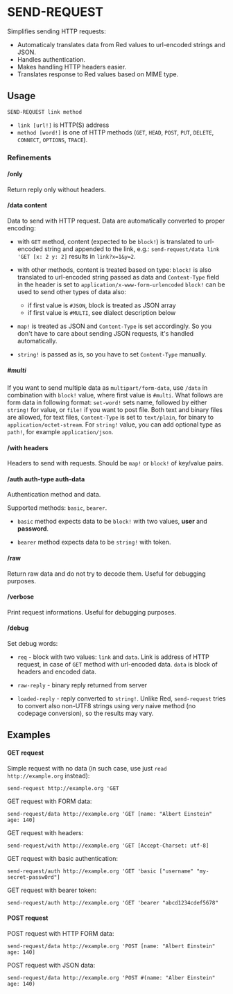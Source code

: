 # SEND-REQUEST

Simplifies sending HTTP requests:

* Automaticaly translates data from Red values to url-encoded strings and JSON. 
* Handles authentication.
* Makes handling HTTP headers easier.
* Translates response to Red values based on MIME type.

## Usage

`SEND-REQUEST link method`

* `link [url!]` is HTTP(S) address
* `method [word!]` is one of HTTP methods (`GET`, `HEAD`, `POST`, `PUT`,
	`DELETE`, `CONNECT`, `OPTIONS`, `TRACE`).

### Refinements

#### /only

Return reply only without headers.

#### /data content

Data to send with HTTP request. Data are automatically converted to proper
encoding:

* with `GET` method, content (expected to be `block!`) is translated to
	url-encoded string and appended to the link, e.g.: 
	`send-request/data link 'GET [x: 2 y: 2]` results in `link?x=1&y=2`.

* with other methods, content is treated based on type: `block!` is also 
	translated to url-encoded string passed as data and `Content-Type`
	field in the header is set to `application/x-www-form-urlencoded`
	`block!` can be used to send other types of data also:
	* if first value is `#JSON`, block is treated as JSON array
	* if first value is `#MULTI`, see dialect description below

* `map!` is treated as JSON and `Content-Type` is set accordingly. So you
	don't have to care about sending JSON requests, it's handled
	automatically.

* `string!` is passed as is, so you have to set `Content-Type` manually.

##### #multi

If you want to send multiple data as `multipart/form-data`, use `/data`
in combination with `block!` value, where first value is `#multi`. What follows
are form data in following format: `set-word!` sets name, followed by either
`string!` for value, or `file!` if you want to post file. Both text and binary
files are allowed, for text files, `Content-Type` is set to `text/plain`,
for binary to `application/octet-stream`. For `string!` value, you can add
optional type as `path!`, for example `application/json`.

#### /with headers

Headers to send with requests. Should be `map!` or `block!` of key/value
pairs.

#### /auth auth-type auth-data

Authentication method and data.

Supported methods: `basic`, `bearer`.

* `basic` method expects data to be `block!` with two values, **user** and
**password**.

* `bearer` method expects data to be `string!` with token.

#### /raw

Return raw data and do not try to decode them. Useful for debugging purposes.

#### /verbose

Print request informations. Useful for debugging purposes.

#### /debug

Set debug words:

* `req` - block with two values: `link` and `data`. Link is address of HTTP
request, in case of `GET` method with url-encoded data. `data` is block of
headers and encoded data.

* `raw-reply` - binary reply returned from server

* `loaded-reply` - reply converted to `string!`. Unlike Red, `send-request`
tries to convert also non-UTF8 strings using very naive method (no codepage
conversion), so the results may vary.

## Examples

#### GET request

Simple request with no data (in such case, use just `read http://example.org`
instead):

`send-request http://example.org 'GET`

GET request with FORM data:

`send-request/data http://example.org 'GET [name: "Albert Einstein" age: 140]`

GET request with headers:

`send-request/with http://example.org 'GET [Accept-Charset: utf-8]`

GET request with basic authentication:

`send-request/auth http://example.org 'GET 'basic ["username" "my-secret-passw0rd"]`

GET request with bearer token:

`send-request/auth http://example.org 'GET 'bearer "abcd1234cdef5678"`

#### POST request

POST request with HTTP FORM data:

`send-request/data http://example.org 'POST [name: "Albert Einstein" age: 140]`

POST request with JSON data:

`send-request/data http://example.org 'POST #(name: "Alber Einstein" age: 140)`


